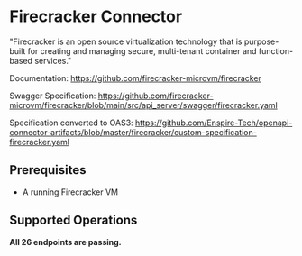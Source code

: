 # Firecracker Connector
"Firecracker is an open source virtualization technology that is purpose-built for creating and managing secure, multi-tenant container and function-based services."

Documentation: https://github.com/firecracker-microvm/firecracker

Swagger Specification: https://github.com/firecracker-microvm/firecracker/blob/main/src/api_server/swagger/firecracker.yaml

Specification converted to OAS3: https://github.com/Enspire-Tech/openapi-connector-artifacts/blob/master/firecracker/custom-specification-firecracker.yaml


## Prerequisites

+ A running Firecracker VM

## Supported Operations

**All 26 endpoints are passing.**

